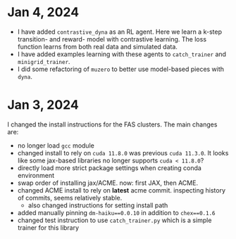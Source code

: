 
# Jan 4, 2024

- I have added `contrastive_dyna` as an RL agent. Here we learn a k-step transition- and reward- model with contrastive learning. The loss function learns from both real data and simulated data.
- I have added examples learning with these agents to `catch_trainer` and `minigrid_trainer`.
- I did some refactoring of `muzero` to better use model-based pieces with `dyna`.

# Jan 3, 2024

I changed the install instructions for the FAS clusters. The main changes are:

- no longer load `gcc` module
- changed install to rely on `cuda 11.8.0` was previous `cuda 11.3.0`. It looks like some jax-based libraries no longer supports `cuda < 11.8.0`?
- directly load more strict package settings when creating conda environment
- swap order of installing jax/ACME. now: first JAX, then ACME.
- changed ACME install to rely on **latest** acme commit. inspecting history of commits, seems relatively stable.
  - also changed instructions for setting install path
- added manually pinning `dm-haiku==0.0.10` in addition to `chex==0.1.6`
- changed test instruction to use `catch_trainer.py` which is a simple trainer for this library